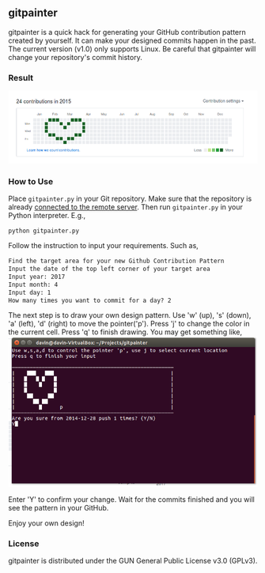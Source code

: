## gitpainter
gitpainter is a quick hack for generating your GitHub contribution pattern created by yourself. It can make your designed commits happen in the past. The current version (v1.0) only supports Linux. Be careful that gitpainter will change your repository's commit history.

### Result
![](pic/Output.png)


### How to Use
Place `gitpainter.py` in your Git repository. Make sure that the repository is already  [connected to the remote server](https://help.github.com/articles/connecting-to-github-with-ssh/). Then run `gitpainter.py` in your Python interpreter. E.g.,
```
python gitpainter.py
```
Follow the instruction to input your requirements. Such as,
```
Find the target area for your new Github Contribution Pattern
Input the date of the top left corner of your target area
Input year: 2017
Input month: 4
Input day: 1
How many times you want to commit for a day? 2
```
The next step is to draw your own design pattern.  Use 'w' (up), 's' (down), 'a' (left), 'd' (right) to move the pointer('p'). Press 'j' to change the color in the current cell. Press 'q' to finish drawing. You may get something like,
![](pic/Input.png)

Enter 'Y' to confirm your change. Wait for the commits finished and you will see the pattern in your GitHub.

Enjoy your own design!

### License
gitpainter is distributed under the GUN General Public License v3.0 (GPLv3).
